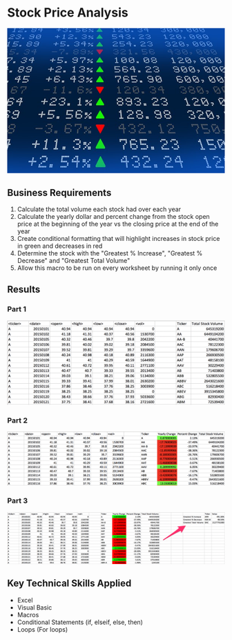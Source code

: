 # Stock Price Analysis

![Stock Image](Images/stockmarket.jpg)

## Business Requirements

1. Calculate the total volume each stock had over each year
2. Calculate the yearly dollar and percent change from the stock open price at the beginning of the year vs the closing price at the end of the year
3. Create conditional formatting that will highlight increases in stock price in green and decreases in red
4. Determine the stock with the "Greatest % Increase", "Greatest % Decrease" and "Greatest Total Volume"
5. Allow this macro to be run on every worksheet by running it only once

<!-- ### Files

* [Stock Data Raw](Raw_Data/stock_data_raw.xlsx) - Run your scripts on this data to generate the final homework report.
* [Stock Data w/VBA](Raw_Data/stock_data_wVBA.xlsm) - Run your scripts on this data to generate the final homework report. -->

## Results

### Part 1
![Part 1](Images/part1.png)

### Part 2
![Part 2](Images/part2.png)

### Part 3
![Part 3](Images/part3.png)

## Key Technical Skills Applied

* Excel
* Visual Basic
* Macros
* Conditional Statements (if, elseif, else, then)
* Loops (For loops)
